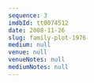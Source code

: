 ```yaml
---
sequence: 3
imdbId: tt0074512
date: 2008-11-26
slug: family-plot-1976
medium: null
venue: null
venueNotes: null
mediumNotes: null
---
```


